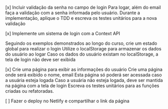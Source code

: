 [x] Incluir validação da senha no campo de login
Para logar, além do email faça a validação com a senha informada pelo usuário.
Durante a implementação, aplique o TDD e escreva os testes unitários para a nova validação

[x] Implemente um sistema de login com a Context API

Seguindo os exemplos demonstrados ao longo do curso, 
crie um estado global para realizar o login
Utilize o localStorage para armazenar os dados do usuário ao logar
Caso os dados do usuário existam no localStorage, a tela de login não deve ser exibida

[x] Crie uma página para exibir as informações do usuário
 Crie uma página onde será exibido o nome, email
Esta página só poderá ser acessada caso a usuária esteja logada
Caso a usuária não esteja logada, deve ser mantida na página com a tela de login
Escreva os testes unitários para as funções criadas ou refatoradas.

[ ] Fazer o deploy no Netlify e compartilhar o link da página